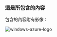 ### <a name="this-is-content-within-the-include"></a>這是所包含的內容
包含的內容附有影像︰

![windows-azure-logo](./media/example-include-images/windows-azure.png)

